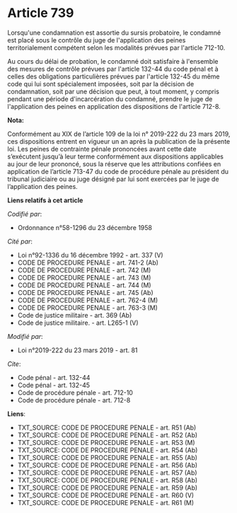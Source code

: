 # Article 739

Lorsqu'une condamnation est assortie du sursis probatoire, le condamné est placé sous le contrôle du juge de l'application
des peines territorialement compétent selon les modalités prévues par l'article 712-10.

Au cours du délai de probation, le condamné doit satisfaire à l'ensemble des mesures de contrôle prévues par l'article 132-44
du code pénal et à celles des obligations particulières prévues par l'article 132-45 du même code qui lui sont spécialement
imposées, soit par la décision de condamnation, soit par une décision que peut, à tout moment, y compris pendant une période
d'incarcération du condamné, prendre le juge de l'application des peines en application des dispositions de l'article 712-8.

**Nota:**

Conformément au XIX de l’article 109 de la loi n° 2019-222 du 23 mars 2019, ces dispositions entrent en vigueur un an après
la publication de la présente loi. Les peines de contrainte pénale prononcées avant cette date s’exécutent jusqu’à leur terme
conformément aux dispositions applicables au jour de leur prononcé, sous la réserve que les attributions confiées en
application de l’article 713-47 du code de procédure pénale au président du tribunal judiciaire ou au juge désigné par lui
sont exercées par le juge de l’application des peines.

**Liens relatifs à cet article**

_Codifié par_:

  - Ordonnance n°58-1296 du 23 décembre 1958

_Cité par_:

  - Loi n°92-1336 du 16 décembre 1992 - art. 337 (V)
  - CODE DE PROCEDURE PENALE - art. 741-2 (Ab)
  - CODE DE PROCEDURE PENALE - art. 742 (M)
  - CODE DE PROCEDURE PENALE - art. 743 (M)
  - CODE DE PROCEDURE PENALE - art. 744 (M)
  - CODE DE PROCEDURE PENALE - art. 745 (Ab)
  - CODE DE PROCEDURE PENALE - art. 762-4 (M)
  - CODE DE PROCEDURE PENALE - art. 763-3 (M)
  - Code de justice militaire - art. 369 (Ab)
  - Code de justice militaire. - art. L265-1 (V)

_Modifié par_:

  - Loi n°2019-222 du 23 mars 2019 - art. 81

_Cite_:

  - Code pénal - art. 132-44
  - Code pénal - art. 132-45
  - Code de procédure pénale - art. 712-10
  - Code de procédure pénale - art. 712-8

**Liens**:

  - TXT_SOURCE: CODE DE PROCEDURE PENALE - art. R51 (Ab)
  - TXT_SOURCE: CODE DE PROCEDURE PENALE - art. R52 (Ab)
  - TXT_SOURCE: CODE DE PROCEDURE PENALE - art. R53 (M)
  - TXT_SOURCE: CODE DE PROCEDURE PENALE - art. R54 (Ab)
  - TXT_SOURCE: CODE DE PROCEDURE PENALE - art. R55 (Ab)
  - TXT_SOURCE: CODE DE PROCEDURE PENALE - art. R56 (Ab)
  - TXT_SOURCE: CODE DE PROCEDURE PENALE - art. R57 (Ab)
  - TXT_SOURCE: CODE DE PROCEDURE PENALE - art. R58 (Ab)
  - TXT_SOURCE: CODE DE PROCEDURE PENALE - art. R59 (Ab)
  - TXT_SOURCE: CODE DE PROCEDURE PENALE - art. R60 (V)
  - TXT_SOURCE: CODE DE PROCEDURE PENALE - art. R61 (M)

